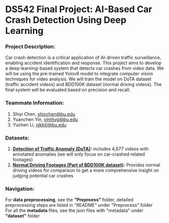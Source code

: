 # DS542 Final Project: AI-Based Car Crash Detection Using Deep Learning
### Project Description:
Car crash detection is a critical application of AI-driven traffic surveillance, enabling accident identification and response. This project aims to develop a deep learning-based system that detects car crashes from video data. We will be using the pre-trained Yolov8 model to integrate computer vision techniques for video analysis. We will train the model on DoTA dataset (traffic accident videos) and BDD100K dataset (normal driving videos). The final system will be evaluated based on precision and recall.

### Teammate Information:
1. Shiyi Chen, shiychen@bu.edu
2. Yuanchen Yin, yinthyg@bu.edu
3. Yuchen Li, nikkili@bu.edu

### Datasets:
1. **[Detection of Traffic Anomaly (DoTA)](https://github.com/MoonBlvd/Detection-of-Traffic-Anomaly/tree/master):** includes 4,677 videos with annotated anomalies (we will only focus on car-crashed related footages)
2. **[Normal Driving Footages (Part of BDD100K dataset)](https://www.kaggle.com/datasets/robikscube/driving-video-with-object-tracking/data):** Provides normal driving videos for comparison to get a more comprehensive insight on judging potential car crashes

### Navigation:
For **data preprocessing**, see the **"Preproess"** folder, detailed preprocessing steps are listed in "README" under "Preprocess" folder<br>
For all the **metadata** files, see the json files with "metadata" under **"dataset"** folder
